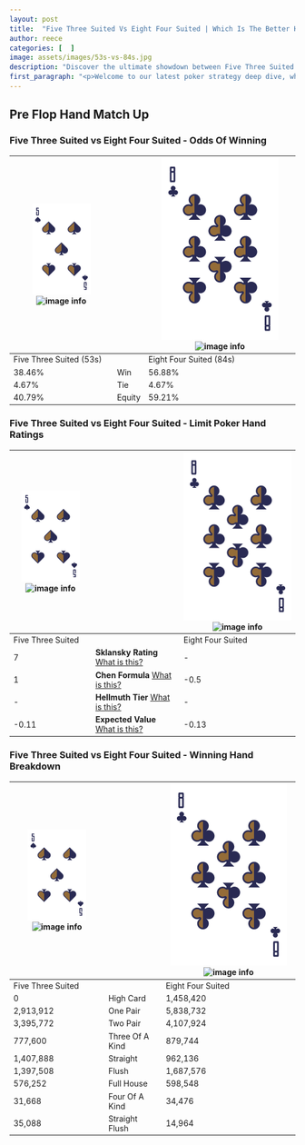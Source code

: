 ```yaml
---
layout: post
title:  "Five Three Suited Vs Eight Four Suited | Which Is The Better Hand In Poker? A Complete Guide"
author: reece
categories: [  ]
image: assets/images/53s-vs-84s.jpg
description: "Discover the ultimate showdown between Five Three Suited and Eight Four Suited in poker! Uncover the odds, strategies, and scenarios where one hand triumphs over the other. Get ready to up your poker game with this thrilling analysis."
first_paragraph: "<p>Welcome to our latest poker strategy deep dive, where we're pitting two distinct hands against each other in a high-stakes showdown: Five Three Suited vs Eight Four Suited.</p><p>In the dynamic world of poker, every decision counts, and knowing which hand holds the upper hand is key to your success at the table.</p><p>In this article, we'll dissect these two hands, explore the scenarios where one dominates the other, and equip you with the knowledge to make strategic choices that can tip the odds in your favor.</p><p>Get ready to unravel the intriguing dynamics of these poker hands and elevate your game to new heights.</p>"
---
```




[comment]: # (sp0)

## Pre Flop Hand Match Up

<div class="table hand-ratings" markdown="1"> 



### Five Three Suited vs Eight Four Suited - Odds Of Winning


    
| ![image info](assets/images/hand1/5.png) ![image info](assets/images/hand1/3s.png) |  | ![image info](assets/images/hand2/8.png) ![image info](assets/images/hand2/4s.png) |
| -------- | -------- | -------- |
| Five Three Suited (53s) |  | Eight Four Suited (84s) |
| 38.46% | Win | 56.88% |
| 4.67% | Tie | 4.67% |
| 40.79% | Equity | 59.21% |




[comment]: # (sp1)



### Five Three Suited vs Eight Four Suited - Limit Poker Hand Ratings


    
| ![image info](assets/images/hand1/5.png) ![image info](assets/images/hand1/3s.png) |  | ![image info](assets/images/hand2/8.png) ![image info](assets/images/hand2/4s.png) |
| -------- | -------- | -------- |
| Five Three Suited |  | Eight Four Suited |
| 7 | **Sklansky Rating** [What is this?](/sklansky-rating-explained) | - |
| 1 | **Chen Formula** [What is this?](/chen-formula-explained) | -0.5 |
| - | **Hellmuth Tier** [What is this?](/Hellmuth-tier-explained) | - |
| -0.11 | **Expected Value** [What is this?](/expected-value-explained) | -0.13 |




[comment]: # (sp2)



### Five Three Suited vs Eight Four Suited - Winning Hand Breakdown


    
| ![image info](assets/images/hand1/5.png) ![image info](assets/images/hand1/3s.png) |  | ![image info](assets/images/hand2/8.png) ![image info](assets/images/hand2/4s.png) |
| -------- | -------- | -------- |
| Five Three Suited |  | Eight Four Suited |
| 0 | High Card | 1,458,420 |
| 2,913,912 | One Pair | 5,838,732 |
| 3,395,772 | Two Pair | 4,107,924 |
| 777,600 | Three Of A Kind | 879,744 |
| 1,407,888 | Straight | 962,136 |
| 1,397,508 | Flush | 1,687,576 |
| 576,252 | Full House | 598,548 |
| 31,668 | Four Of A Kind | 34,476 |
| 35,088 | Straight Flush | 14,964 |




[comment]: # (sp3)



</div>

[comment]: # (sp4)



[comment]: # (sp5)

